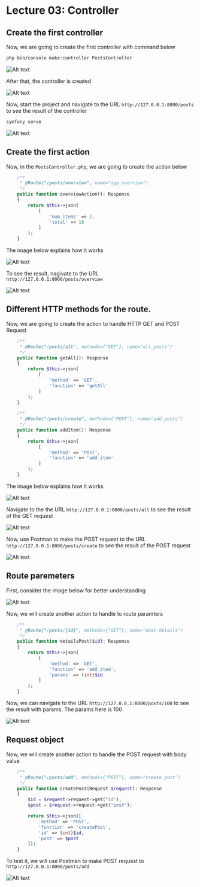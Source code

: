 # Lecture 03: Controller

## Create the first controller

Now, we are going to create the first controller with command below

```bash
php bin/console make:controller PostsController
```

![Alt text](image.png)

After that, the controller is created

![Alt text](/images/image-1.png)

Now, start the project and navigate to the URL `http://127.0.0.1:8000/posts` to see the result of the controller

```bash
symfony serve
```

![Alt text](/images/image-2.png)

## Create the first action

Now, in the `PostsController.php`, we are going to create the action below

```php
    /**
     * @Route("/posts/overview", name="app_overview")
     */
    public function overviewAction(): Response
    {
        return $this->json(
            [
                'num_items' => 2,
                'total' => 10
            ]
        );
    }
```

The image below explains how it works

![Alt text](/images/image-8.png)

To see the result, nagivate to the URL `http://127.0.0.1:8000/posts/overview`

![Alt text](/images/image-3.png)

## Different HTTP methods for the route.

Now, we are going to create the action to handle HTTP GET and POST Request

```php
    /**
     * @Route("/posts/all", methods={"GET"}, name="all_posts")
     */
    public function getAll(): Response
    {
        return $this->json(
            [
                'method' => 'GET',
                'function' => 'getAll'
            ]
        );
    }

    /**
     * @Route("/posts/create", methods={"POST"}, name="add_posts")
     */
    public function addItem(): Response
    {
        return $this->json(
            [
                'method' => 'POST',
                'function' => 'add_item'
            ]
        );
    }
```

The image below explains how it works

![Alt text](/images/image-9.png)

Navigate to the the URL `http://127.0.0.1:8000/posts/all` to see the result of the GET request

![Alt text](/images/image-4.png)

Now, use Postman to make the POST request to the URL `http://127.0.0.1:8000/posts/create` to see the result of the POST request

![Alt text](/images/image-5.png)

## Route paremeters

First, consider the image below for better understanding

![Alt text](/images/image-10.png)

Now, we will create another action to handle to route paramters

```php
    /**
     * @Route("/posts/{id}", methods={"GET"}, name="post_details")
     */
    public function detailsPost($id): Response
    {
        return $this->json(
            [
                'method' => 'GET',
                'function' => 'add_item',
                'params' => (int)$id
            ]
        );
    }
```

Now, we can navigate to the URL `http://127.0.0.1:8000/posts/100` to see the result with params. The params here is 100

![Alt text](/images/image-6.png)

## Request object

Now, we will create another action to handle the POST request with body value

```php
    /**
     * @Route("/posts/add", methods={"POST"}, name="create_post")
     */
    public function createPost(Request $request): Response
    {
        $id = $request->request->get("id");
        $post = $request->request->get("post");

        return $this->json([
            'method' => 'POST',
            'function' => 'createPost',
            'id' => (int)$id,
            'post' => $post
        ]);
    }
```

To test it, we will use Postman to make POST request to `http://127.0.0.1:8000/posts/add`

![Alt text](/images/image-7.png)
